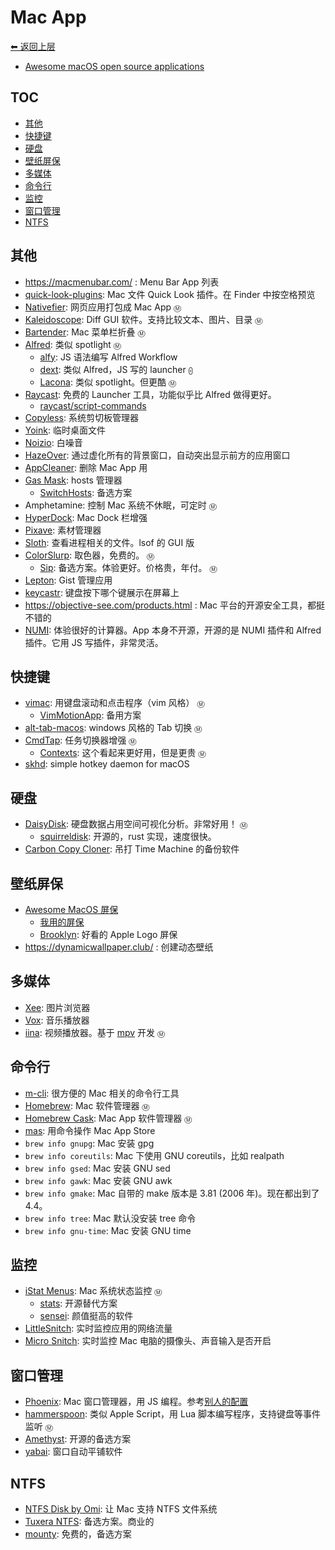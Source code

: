 # Mac App

[⬅︎ 返回上层](../#mac-app)

- [Awesome macOS open source applications](https://github.com/serhii-londar/open-source-mac-os-apps)

## TOC

<!-- MarkdownTOC GFM -->

- [其他](#其他)
- [快捷键](#快捷键)
- [硬盘](#硬盘)
- [壁纸屏保](#壁纸屏保)
- [多媒体](#多媒体)
- [命令行](#命令行)
- [监控](#监控)
- [窗口管理](#窗口管理)
- [NTFS](#ntfs)

<!-- /MarkdownTOC -->

## 其他

- https://macmenubar.com/ : Menu Bar App 列表
- [quick-look-plugins](https://github.com/sindresorhus/quick-look-plugins): Mac 文件 Quick Look 插件。在 Finder 中按空格预览
- [Nativefier](https://github.com/jiahaog/nativefier): 网页应用打包成 Mac App `Ⓜ`
<a name="Homebrew"></a>
- [Kaleidoscope](http://www.kaleidoscopeapp.com): Diff GUI 软件。支持比较文本、图片、目录 `Ⓜ`
- [Bartender](https://www.macbartender.com): Mac 菜单栏折叠 `Ⓜ`
- [Alfred](https://www.alfredapp.com): 类似 spotlight `Ⓜ`
  - [alfy](https://github.com/sindresorhus/alfy): JS 语法编写 Alfred Workflow
  - [dext](https://github.com/DextApp/dext): 类似 Alfred，JS 写的 launcher `⨀`
  - [Lacona](https://www.lacona.io/): 类似 spotlight。但更酷 `Ⓜ`
- [Raycast](https://www.raycast.com/): 免费的 Launcher 工具，功能似乎比 Alfred 做得更好。
  - [raycast/script-commands](https://github.com/raycast/script-commands)
- [Copyless](http://copyless.net): 系统剪切板管理器
- [Yoink](http://eternalstorms.at/yoink/Yoink_-_Simplify_and_Improve_Drag_and_Drop_on_your_Mac/Yoink_-_Simplify_drag_and_drop_on_your_Mac.html): 临时桌面文件
- [Noizio](http://noiz.io): 白噪音
- [HazeOver](https://hazeover.com): 通过虚化所有的背景窗口，自动突出显示前方的应用窗口
- [AppCleaner](https://freemacsoft.net/appcleaner): 删除 Mac App 用
- [Gas Mask](https://github.com/2ndalpha/gasmask): hosts 管理器
  - [SwitchHosts](https://github.com/oldj/SwitchHosts): 备选方案
- Amphetamine: 控制 Mac 系统不休眠，可定时 `Ⓜ`
- [HyperDock](https://bahoom.com/hyperdock): Mac Dock 栏增强
- [Pixave](http://www.littlehj.com/mac/): 素材管理器
- [Sloth](https://github.com/sveinbjornt/Sloth): 查看进程相关的文件。lsof 的 GUI 版
- [ColorSlurp](https://itunes.apple.com/cn/app/colorslurp/id1287239339): 取色器，免费的。 `Ⓜ`
  - [Sip](http://sipapp.io): 备选方案。体验更好。价格贵，年付。 `Ⓜ`
- [Lepton](https://github.com/hackjutsu/Lepton): Gist 管理应用
- [keycastr](https://github.com/keycastr/keycastr): 键盘按下哪个键展示在屏幕上
- https://objective-see.com/products.html : Mac 平台的开源安全工具，都挺不错的
- [NUMI](https://github.com/nikolaeu/numi): 体验很好的计算器。App 本身不开源，开源的是 NUMI 插件和 Alfred 插件。它用 JS 写插件，非常灵活。

## 快捷键

- [vimac](https://github.com/dexterleng/vimac): 用键盘滚动和点击程序（vim 风格） `Ⓜ`
  - [VimMotionApp](https://github.com/dwarvesf/VimMotionApp): 备用方案
- [alt-tab-macos](https://github.com/lwouis/alt-tab-macos): windows 风格的 Tab 切换 `Ⓜ`
- [CmdTap](http://www.yingdev.com/projects/cmdtap): 任务切换器增强 `Ⓜ`
  - [Contexts](https://contexts.co/): 这个看起来更好用，但是更贵  `Ⓜ`
- [skhd](https://github.com/koekeishiya/skhd): simple hotkey daemon for macOS

## 硬盘

- [DaisyDisk](https://daisydiskapp.com/): 硬盘数据占用空间可视化分析。非常好用！ `Ⓜ`
  - [squirreldisk](https://github.com/adileo/squirreldisk): 开源的，rust 实现，速度很快。
- [Carbon Copy Cloner](https://bombich.com): 吊打 Time Machine 的备份软件

## 壁纸屏保

- [Awesome MacOS 屏保](https://github.com/agarrharr/awesome-macos-screensavers)
  - [我用的屏保](https://github.com/Wandmalfarbe/evangelion-clock-screensaver)
  - [Brooklyn](https://github.com/pedrommcarrasco/Brooklyn): 好看的 Apple Logo 屏保
- https://dynamicwallpaper.club/ : 创建动态壁纸

## 多媒体

- [Xee](https://xee.c3.cx): 图片浏览器
- [Vox](https://vox.rocks/mac-music-player): 音乐播放器
- [iina](https://github.com/lhc70000/iina): 视频播放器。基于 [mpv](../README.md#mpv) 开发 `Ⓜ`

## 命令行

- [m-cli](https://github.com/rgcr/m-cli): 很方便的 Mac 相关的命令行工具
- [Homebrew](http://brew.sh): Mac 软件管理器 `Ⓜ`
- [Homebrew Cask](https://caskroom.github.io): Mac App 软件管理器 `Ⓜ`
- [mas](https://github.com/mas-cli/mas): 用命令操作 Mac App Store
- `brew info gnupg`: Mac 安装 gpg
- `brew info coreutils`: Mac 下使用 GNU coreutils，比如 realpath
- `brew info gsed`: Mac 安装 GNU sed
- `brew info gawk`: Mac 安装 GNU awk
- `brew info gmake`: Mac 自带的 make 版本是 3.81 (2006 年)。现在都出到了 4.4。
- `brew info tree`: Mac 默认没安装 tree 命令
- `brew info gnu-time`: Mac 安装 GNU time

## 监控

- [iStat Menus](https://bjango.com/mac/istatmenus): Mac 系统状态监控 `Ⓜ`
  - [stats](https://github.com/exelban/stats): 开源替代方案
  - [sensei](https://cindori.com/sensei): 颜值挺高的软件
- [LittleSnitch](https://www.obdev.at/products/littlesnitch/index.html): 实时监控应用的网络流量
- [Micro Snitch](https://www.obdev.at/products/microsnitch/index.html): 实时监控 Mac 电脑的摄像头、声音输入是否开启

## 窗口管理

- [Phoenix](https://github.com/kasper/phoenix): Mac 窗口管理器，用 JS 编程。参考[别人的配置](https://github.com/fabiospampinato/phoenix)
- [hammerspoon](https://github.com/Hammerspoon/hammerspoon): 类似 Apple Script，用 Lua 脚本编写程序，支持键盘等事件监听 `Ⓜ`
- [Amethyst](https://github.com/ianyh/Amethyst): 开源的备选方案
- [yabai](https://github.com/koekeishiya/yabai): 窗口自动平铺软件

## NTFS

- [NTFS Disk by Omi](https://omiapps.com/product/1585757563): 让 Mac 支持 NTFS 文件系统
- [Tuxera NTFS](https://ntfsformac.tuxera.com/): 备选方案。商业的
- [mounty](https://mounty.app/): 免费的，备选方案
